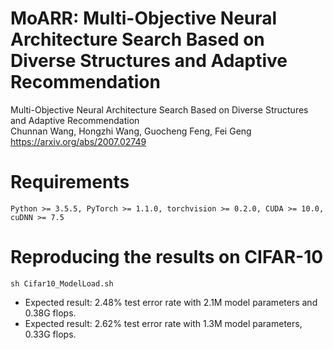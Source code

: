 # MoARR: Multi-Objective Neural Architecture Search Based on Diverse Structures and Adaptive Recommendation

Multi-Objective Neural Architecture Search Based on Diverse Structures and Adaptive Recommendation<br>
Chunnan Wang, Hongzhi Wang, Guocheng Feng, Fei Geng<br>
https://arxiv.org/abs/2007.02749<br>

# Requirements

``Python >= 3.5.5, PyTorch >= 1.1.0, torchvision >= 0.2.0, CUDA >= 10.0, cuDNN >= 7.5``

# Reproducing the results on CIFAR-10

``sh Cifar10_ModelLoad.sh``
* Expected result: 2.48% test error rate with 2.1M model parameters and 0.38G flops.<br>
* Expected result: 2.62% test error rate with 1.3M model parameters, 0.33G flops.<br>

